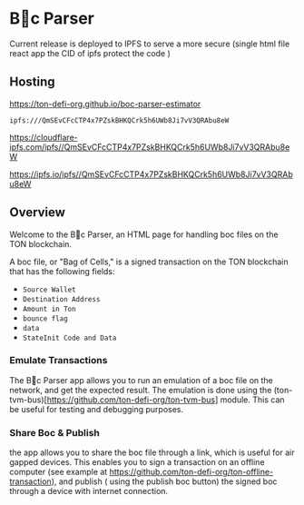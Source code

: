 # B💎c Parser

Current release is deployed to IPFS to serve a more secure (single html file react app the CID of ipfs protect the code ) 

## Hosting

https://ton-defi-org.github.io/boc-parser-estimator

```
ipfs:///QmSEvCFcCTP4x7PZskBHKQCrk5h6UWb8Ji7vV3QRAbu8eW
```

https://cloudflare-ipfs.com/ipfs//QmSEvCFcCTP4x7PZskBHKQCrk5h6UWb8Ji7vV3QRAbu8eW

https://ipfs.io/ipfs//QmSEvCFcCTP4x7PZskBHKQCrk5h6UWb8Ji7vV3QRAbu8eW

## Overview

Welcome to the B💎c Parser, an HTML page for handling boc files on the TON blockchain.

A boc file, or "Bag of Cells," is a signed transaction on the TON blockchain that has the following fields:

- `Source Wallet`
- `Destination Address`
- `Amount in Ton`
- `bounce flag`
- `data`
- `StateInit Code and Data`


### Emulate Transactions
The B💎c Parser app allows you to run an emulation of a boc file on the network, and get the expected result. The emulation is done using the (ton-tvm-bus)[https://github.com/ton-defi-org/ton-tvm-bus] module. This can be useful for testing and debugging purposes.



### Share Boc & Publish
the app allows you to share the boc file through a link, which is useful for air gapped devices. This enables you to sign a transaction on an offline computer (see example at https://github.com/ton-defi-org/ton-offline-transaction), and publish ( using the publish boc button) the signed boc through a device with internet connection.
